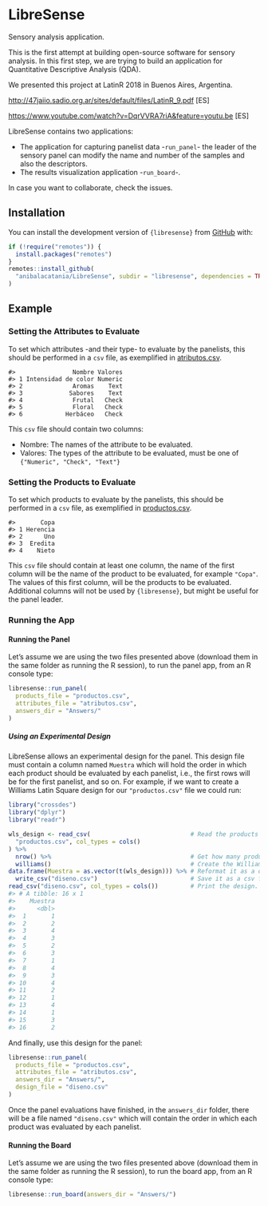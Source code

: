 
# LibreSense

Sensory analysis application.

This is the first attempt at building open-source software for sensory
analysis. In this first step, we are trying to build an application for
Quantitative Descriptive Analysis (QDA).

We presented this project at LatinR 2018 in Buenos Aires, Argentina.

<http://47jaiio.sadio.org.ar/sites/default/files/LatinR_9.pdf> \[ES\]

<https://www.youtube.com/watch?v=DqrVVRA7riA&feature=youtu.be> \[ES\]

LibreSense contains two applications:

-   The application for capturing panelist data -`run_panel`- the leader
    of the sensory panel can modify the name and number of the samples
    and also the descriptors.
-   The results visualization application -`run_board`-.

In case you want to collaborate, check the issues.

## Installation

You can install the development version of `{libresense}` from
[GitHub](https://github.com/) with:

``` r
if (!require("remotes")) {
  install.packages("remotes")
}
remotes::install_github(
  "anibalacatania/LibreSense", subdir = "libresense", dependencies = TRUE
)
```

## Example

### Setting the Attributes to Evaluate

To set which attributes -and their type- to evaluate by the panelists,
this should be performed in a `csv` file, as exemplified in
[atributos.csv](atributos.csv).

    #>                Nombre Valores
    #> 1 Intensidad de color Numeric
    #> 2              Aromas    Text
    #> 3             Sabores    Text
    #> 4              Frutal   Check
    #> 5              Floral   Check
    #> 6            Herbáceo   Check

This `csv` file should contain two columns:

-   Nombre: The names of the attribute to be evaluated.
-   Valores: The types of the attribute to be evaluated, must be one of
    `{"Numeric", "Check", "Text"}`

### Setting the Products to Evaluate

To set which products to evaluate by the panelists, this should be
performed in a `csv` file, as exemplified in
[productos.csv](productos.csv).

    #>       Copa
    #> 1 Herencia
    #> 2      Uno
    #> 3  Eredita
    #> 4    Nieto

This `csv` file should contain at least one column, the name of the
first column will be the name of the product to be evaluated, for
example `"Copa"`. The values of this first column, will be the products
to be evaluated. Additional columns will not be used by `{libresense}`,
but might be useful for the panel leader.

### Running the App

#### Running the Panel

Let’s assume we are using the two files presented above (download them
in the same folder as running the R session), to run the panel app, from
an R console type:

``` r
libresense::run_panel(
  products_file = "productos.csv",
  attributes_file = "atributos.csv",
  answers_dir = "Answers/"
)
```

##### Using an Experimental Design

LibreSense allows an experimental design for the panel. This design file
must contain a column named `Muestra` which will hold the order in which
each product should be evaluated by each panelist, i.e., the first rows
will be for the first panelist, and so on. For example, if we want to
create a Williams Latin Square design for our `"productos.csv"` file we
could run:

``` r
library("crossdes")
library("dplyr")
library("readr")

wls_design <- read_csv(                            # Read the products file.
  "productos.csv", col_types = cols()
) %>%
  nrow() %>%                                       # Get how many products to evaluate.
  williams()                                       # Create the Williams Latin Square design.
data.frame(Muestra = as.vector(t(wls_design))) %>% # Reformat it as a one-column data.frame.
  write_csv("diseno.csv")                          # Save it as a csv file.
read_csv("diseno.csv", col_types = cols())         # Print the design.
#> # A tibble: 16 x 1
#>    Muestra
#>      <dbl>
#>  1       1
#>  2       2
#>  3       4
#>  4       3
#>  5       2
#>  6       3
#>  7       1
#>  8       4
#>  9       3
#> 10       4
#> 11       2
#> 12       1
#> 13       4
#> 14       1
#> 15       3
#> 16       2
```

And finally, use this design for the panel:

``` r
libresense::run_panel(
  products_file = "productos.csv",
  attributes_file = "atributos.csv",
  answers_dir = "Answers/",
  design_file = "diseno.csv"
)
```

Once the panel evaluations have finished, in the `answers_dir` folder,
there will be a file named `"diseno.csv"` which will contain the order
in which each product was evaluated by each panelist.

#### Running the Board

Let’s assume we are using the two files presented above (download them
in the same folder as running the R session), to run the board app, from
an R console type:

``` r
libresense::run_board(answers_dir = "Answers/")
```
